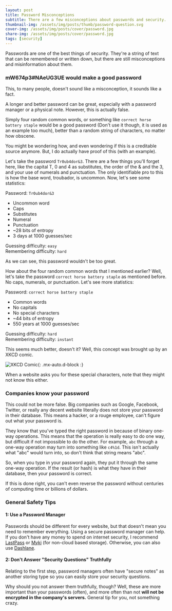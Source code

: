 ```yaml
---
layout: post
title: Password Misconceptions
subtitle: There are a few misconceptions about passwords and security.
thumbnail-img: /assets/img/posts/thumb/password-question.svg
cover-img: /assets/img/posts/cover/password.jpg
share-img: /assets/img/posts/cover/password.jpg
tags: [security]
---
```

Passwords are one of the best things of security. They're a string of text that can be remembered or written down, but there are still misconceptions and misinformation about them.

### mW674p3#NAeUG3UE would make a good password
This, to many people, doesn't sound like a misconception, it sounds like a fact.

A longer and better password can be great, especially with a password manager or a physical note. However, this is actually false.

Simply four random common words, or something like `correct horse battery staple` would be a good password (Don't use it though, it is used as an example too much), better than a random string of characters, no matter how obscene.

You might be wondering how, and even wondering if this is a creditable source anymore. But, I do actually have proof of this (with an example).

Let's take the password `Tr0ub4dor&3`. There are a few things you'll forget here, like the capital T, 0 and 4 as substitutes, the order of the & and the 3, and your use of numerals and punctuation. The only identifiable pro to this is how the base word, troubador, is uncommon. Now, let's see some statistics:

Password: `Tr0ub4dor&3`
* Uncommon word
* Caps
* Substitutes
* Numeral
* Punctuation
* ~28 bits of entropy
* 3 days at 1000 guesses/sec

Guessing difficulty: `easy`  
Remembering difficulty: `hard`

As we can see, this password wouldn't be too great.

How about the four random common words that I mentioned earlier?
Well, let's take the password `correct horse battery staple` as mentioned before. No caps, numerals, or punctuation. Let's see more statistics:

Password: `correct horse battery staple`
* Common words
* No capitals
* No special characters
* ~44 bits of entropy
* 550 years at 1000 guesses/sec

Guessing difficulty: `hard`  
Remembering difficulty: `instant`

This seems much better, doesn't it? Well, this concept was brought up by an XKCD comic.

![XKCD Comic](https://imgs.xkcd.com/comics/password_strength.png){: .mx-auto.d-block :}

When a website asks you for these special characters, note that they might not know this either.

### Companies know your password
This could not be more false. Big companies such as Google, Facebook, Twitter, or really any decent website literally does not store your password in their database. This means a hacker, or a rouge employee, can't figure out what your password is.

They know that you've typed the right password in because of binary one-way operations. This means that the operation is really easy to do one way, but difficult if not impossible to do the other. For example, `abc` through a one-way operation may turn into something like `c4%1d`. This isn't actually what "abc" would turn into, so don't think that string means "abc".

So, when you type in your password again, they put it through the same one-way operation. If the result (or hash) is what they have in their database, then your password is correct.

If this is done right, you can't even reverse the password without centuries of computing time or billions of dollars.

### General Safety Tips
#### 1: Use a Password Manager
Passwords should be different for every website, but that doesn't mean you need to remember everything. Using a secure password manager can help. If you don't have any money to spend on internet security, I recommend [LastPass](https://www.lastpass.com/) or [Myki](https://myki.com/) (for non-cloud based storage). Otherwise, you can also use [Dashlane](https://www.dashlane.com/).

#### 2: Don't Answer "Security Questions" Truthfully
Relating to the first step, password managers often have "secure notes" as another storing type so you can easily store your security questions.

Why should you not answer them truthfully, though? Well, these are more important than your passwords (often), and more often than not **will not be encrypted in the company's servers.** General tip for you, not something crazy.
